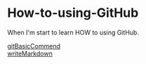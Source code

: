 # How-to-using-GitHub
When I'm start to learn HOW to using GitHub.

[gitBasicCommend](https://github.com/ukarara/How-to-using-GitHub/blob/main/gitBasicCommend.md)  
[writeMarkdown](https://github.com/ukarara/How-to-using-GitHub/blob/main/writeMarkdown.md)  
